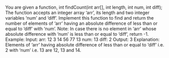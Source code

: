 You are given a function,
int findCount(int arr[], int length, int num, int diff);
The function accepts an integer array ‘arr’, its length and two integer variables ‘num’ and ‘diff’. Implement this function to find and return the number of elements of ‘arr’ having an absolute difference of less than or equal to ‘diff’ with ‘num’.
Note: In case there is no element in ‘arr’ whose absolute difference with ‘num’ is less than or equal to ‘diff’, return -1.
Example:
Input:
arr: 12 3 14 56 77 13
num: 13
diff: 2
Output:
3
Explanation:
Elements of ‘arr’ having absolute difference of less than or equal to ‘diff’ i.e. 2 with ‘num’ i.e. 13 are 12, 13 and 14.
